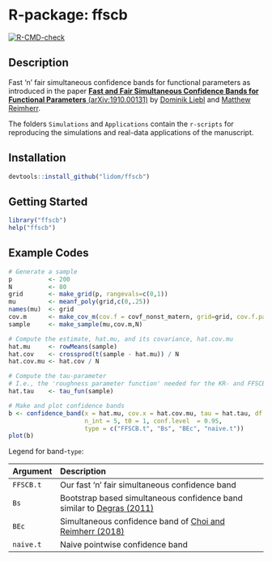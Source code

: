 
<!-- README.md is generated from README.Rmd. Please edit that file -->

# R-package: ffscb

<!-- badges: start -->

[![R-CMD-check](https://github.com/lidom/ffscb/workflows/R-CMD-check/badge.svg)](https://github.com/lidom/ffscb/actions)

<!-- badges: end -->

## Description

Fast ‘n’ fair simultaneous confidence bands for functional parameters as
introduced in the paper [**Fast and Fair Simultaneous Confidence Bands
for Functional Parameters**
(arXiv:1910.00131)](https://arxiv.org/abs/1910.00131) by [Dominik
Liebl](www.dliebl.com) and [Matthew
Reimherr](http://www.personal.psu.edu/mlr36/).

The folders `Simulations` and `Applications` contain the `r-scripts` for
reproducing the simulations and real-data applications of the
manuscript.

## Installation

``` r
devtools::install_github("lidom/ffscb")
```

## Getting Started

``` r
library("ffscb")
help("ffscb")
```

## Example Codes

``` r
# Generate a sample
p          <- 200 
N          <- 80 
grid       <- make_grid(p, rangevals=c(0,1))
mu         <- meanf_poly(grid,c(0,.25)) 
names(mu)  <- grid
cov.m      <- make_cov_m(cov.f = covf_nonst_matern, grid=grid, cov.f.params=c(2, 1/4, 1/4))
sample     <- make_sample(mu,cov.m,N)

# Compute the estimate, hat.mu, and its covariance, hat.cov.mu
hat.mu     <- rowMeans(sample)
hat.cov    <- crossprod(t(sample - hat.mu)) / N
hat.cov.mu <- hat.cov / N

# Compute the tau-parameter 
# I.e., the 'roughness parameter function' needed for the KR- and FFSCB-bands
hat.tau    <- tau_fun(sample)

# Make and plot confidence bands
b <- confidence_band(x = hat.mu, cov.x = hat.cov.mu, tau = hat.tau, df = N-1,
                     n_int = 5, t0 = 1, conf.level  = 0.95,
                     type = c("FFSCB.t", "Bs", "BEc", "naive.t"))
plot(b)
```

Legend for band-`type`:

| Argument  | Description                                                                                                                                   |
|:----------|:----------------------------------------------------------------------------------------------------------------------------------------------|
| `FFSCB.t` | Our fast ‘n’ fair simultaneous confidence band                                                                                                |
| `Bs`      | Bootstrap based simultaneous confidence band similar to [Degras (2011)](http://www3.stat.sinica.edu.tw/statistica/j21n4/j21n412/j21n412.html) |
| `BEc`     | Simultaneous confidence band of [Choi and Reimherr (2018)](https://rss.onlinelibrary.wiley.com/doi/full/10.1111/rssb.12239)                   |
| `naive.t` | Naive pointwise confidence band                                                                                                               |
